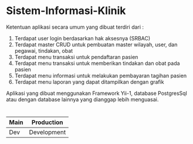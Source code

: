 # Sistem-Informasi-Klinik

Ketentuan aplikasi secara umum yang dibuat terdiri dari :

1. Terdapat user login berdasarkan hak aksesnya (SRBAC)
2. Terdapat master CRUD untuk pembuatan master wilayah, user, dan pegawai, tindakan, obat
3. Terdapat menu transaksi untuk pendaftaran pasien
4. Terdapat menu transaksi untuk memberikan tindakan dan obat pada pasien
5. Terdapat menu informasi untuk melakukan pembayaran tagihan pasien
6. Terdapat menu laporan yang dapat ditampilkan dengan grafik

Aplikasi yang dibuat menggunakan Framework Yii-1, database PostgresSql atau dengan database lainnya yang dianggap lebih menguasai.

#
| Main | Production  |
|------|-------------|
| Dev  | Development |

